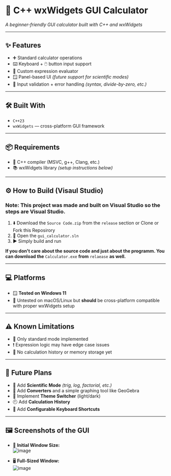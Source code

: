 # 🧮 C++ wxWidgets GUI Calculator  
*A beginner-friendly GUI calculator built with C++ and wxWidgets*

---

## ✨ Features

- ➕ Standard calculator operations  
- ⌨️ Keyboard + 🖱️ button input support  
- 🧠 Custom expression evaluator  
- 🪟 Panel-based UI *(future support for scientific modes)*  
- 🚫 Input validation + error handling *(syntax, divide-by-zero, etc.)*

---

## 🛠️ Built With

- `C++23`  
- `wxWidgets` — cross-platform GUI framework

---

## 📦 Requirements

- 🧰 C++ compiler (MSVC, g++, Clang, etc.)  
- 📚 wxWidgets library *(setup instructions below)*

---

## ⚙️ How to Build (Visaul Studio)

### Note: This project was made and built on Visual Studio so the steps are Visual Studio.

1. ⬇️ Download the `Source Code.zip` from the `release` section or Clone or Fork this Reposirory
2. 🧷 Open the `gui_calculator.sln`
3. ▶️ Simply build and run

**If you don't care about the source code and just about the programm. You can download the** `Calculator.exe` **from** `relaease` **as well.**

---

## 💻 Platforms

- 🪟 **Tested on Windows 11**  
- 🧪 Untested on macOS/Linux but **should** be cross-platform compatible with proper wxWidgets setup

---

## ⚠️ Known Limitations

- 📏 Only standard mode implemented  
- ❗ Expression logic may have edge case issues  
- 📜 No calculation history or memory storage yet

---

## 🚀 Future Plans

- 🧮 Add **Scientific Mode** *(trig, log, factorial, etc.)*  
- 🔁 Add **Converters** and a simple graphing tool like GeoGebra  
- 🌙 Implement **Theme Switcher** (light/dark)  
- 🕘 Add **Calculation History**  
- 🎹 Add **Configurable Keyboard Shortcuts**

---

## 🖼️ Screenshots of the GUI

- 🔳 **Initial Window Size:**  
  ![image](https://github.com/user-attachments/assets/d65ac3ad-e344-4e3d-bbff-f23bd006ffc9)

- 🖥️ **Full-Sized Window:**  
  ![image](https://github.com/user-attachments/assets/73c20342-9bf5-4c5c-a5c4-2b6cf4f708ea)
